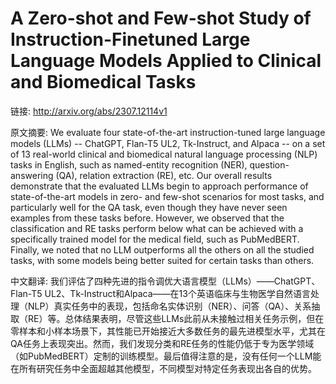 # A Zero-shot and Few-shot Study of Instruction-Finetuned Large Language Models Applied to Clinical and Biomedical Tasks

链接: http://arxiv.org/abs/2307.12114v1

原文摘要:
We evaluate four state-of-the-art instruction-tuned large language models
(LLMs) -- ChatGPT, Flan-T5 UL2, Tk-Instruct, and Alpaca -- on a set of 13
real-world clinical and biomedical natural language processing (NLP) tasks in
English, such as named-entity recognition (NER), question-answering (QA),
relation extraction (RE), etc. Our overall results demonstrate that the
evaluated LLMs begin to approach performance of state-of-the-art models in
zero- and few-shot scenarios for most tasks, and particularly well for the QA
task, even though they have never seen examples from these tasks before.
However, we observed that the classification and RE tasks perform below what
can be achieved with a specifically trained model for the medical field, such
as PubMedBERT. Finally, we noted that no LLM outperforms all the others on all
the studied tasks, with some models being better suited for certain tasks than
others.

中文翻译:
我们评估了四种先进的指令调优大语言模型（LLMs）——ChatGPT、Flan-T5 UL2、Tk-Instruct和Alpaca——在13个英语临床与生物医学自然语言处理（NLP）真实任务中的表现，包括命名实体识别（NER）、问答（QA）、关系抽取（RE）等。总体结果表明，尽管这些LLMs此前从未接触过相关任务示例，但在零样本和小样本场景下，其性能已开始接近大多数任务的最先进模型水平，尤其在QA任务上表现突出。然而，我们发现分类和RE任务的性能仍低于专为医学领域（如PubMedBERT）定制的训练模型。最后值得注意的是，没有任何一个LLM能在所有研究任务中全面超越其他模型，不同模型对特定任务表现出各自的优势。
